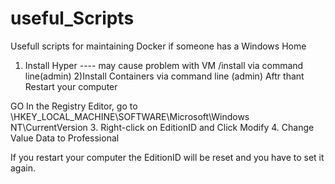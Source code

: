 # useful_Scripts
Usefull scripts for maintaining Docker if someone has a Windows Home
1) Install Hyper ---- may cause problem with VM /install via command line(admin)
2)Install Containers via command line (admin)
Aftr thant Restart your computer 

GO In the Registry Editor, go to \HKEY_LOCAL_MACHINE\SOFTWARE\Microsoft\Windows NT\CurrentVersion
3. Right-click on EditionID and Click Modify
4. Change Value Data to Professional

If you restart your computer the EditionID will be reset and you have to set it again.
